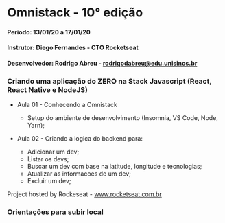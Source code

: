 # Omnistack  - 10° edição

#### Periodo: 13/01/20 a 17/01/20
#### Instrutor: Diego Fernandes - CTO Rocketseat
#### Desenvolvedor: Rodrigo Abreu - rodrigodabreu@edu.unisinos.br

### Criando uma aplicação do ZERO na Stack Javascript (React, React Native e NodeJS)

* Aula 01 - Conhecendo a Omnistack
  
  - Setup do ambiente de desenvolvimento (Insomnia, VS Code, Node, Yarn);

* Aula 02 - Criando a logica do backend para:
  - Adicionar um dev;
  - Listar os devs;
  - Buscar um dev com base na latitude, longitude e tecnologias;
  - Atualizar as informacoes de um dev;
  - Excluir um dev;
  
Project hosted by Rockeseat - www.rocketseat.com.br


### Orientações para subir local
